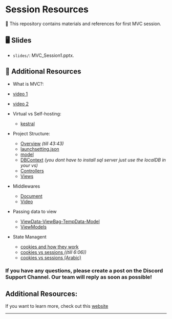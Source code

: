 # Session Resources  

📂 This repository contains materials and references for first MVC session.  


## 🖥️ Slides  
- `slides/`: MVC_Session1.pptx.  


## 🔗 Additional Resources  
-  What is MVC?:
  - [video 1](https://www.youtube.com/watch?v=yfckH7hbCEw) 
  - [video 2](https://www.youtube.com/watch?v=q2AcJmB03Io&list=PL82C6-O4XrHde_urqhKJHH-HTUfTK6siO)
    
- Virtual vs Self-hosting:
  - [kestral](https://www.youtube.com/watch?v=yTBEO9dTUI4&list=PL1BztTYDF-QPgfvPouABKLwfTKxB6z7gk&index=5)
    
- Project Structure:
  - [Overview](https://www.youtube.com/watch?v=RWXKysImabs&t=456s) *(till 43:43)*
  - [launchsetting.json ](https://www.youtube.com/watch?v=FgykxrF35XQ&list=PL1BztTYDF-QPgfvPouABKLwfTKxB6z7gk&index=6)
  - [model](https://www.youtube.com/watch?v=p2kzp2d0a4A&list=PL82C6-O4XrHde_urqhKJHH-HTUfTK6siO&index=2)   
  - [DBContext](https://www.youtube.com/watch?v=af_tK9LUiX0&list=PL82C6-O4XrHde_urqhKJHH-HTUfTK6siO&index=3) *(you dont have to install sql server just use the localDB in your vs)*
  - [Controllers](https://www.youtube.com/watch?v=709kkA8v_WA&list=PL82C6-O4XrHde_urqhKJHH-HTUfTK6siO&index=4)  
  - [Views](https://www.youtube.com/watch?v=tkaF4Bb7RG8&list=PL82C6-O4XrHde_urqhKJHH-HTUfTK6siO&index=5)

- Middlewares
  - [Document](https://dotnettutorials.net/lesson/asp-net-core-middleware-components/)  
  - [Video](https://www.youtube.com/watch?v=BDmTpMtn0cI)
 
- Passing data to view
  - [ViewData-ViewBag-TempData-Model](https://www.youtube.com/watch?v=YRml8vkcUDI)  
  - [ViewModels](https://www.youtube.com/watch?v=NfUccG5faBQ)

- State Managent
   - [cookies and how they work](https://www.youtube.com/watch?v=YRml8vkcUDI)
   - [cookies vs sessions ](https://www.youtube.com/watch?v=GhrvZ5nUWNg&t=365s)*((till 6:06))*
   - [cookies vs sessions (Arabic) ](https://www.youtube.com/watch?v=GhrvZ5nUWNg&t=365s)

### If you have any questions, please create a post on the Discord Support Channel. Our team will reply as soon as possible!

## Additional Resources:
If you want to learn more, check out this [website](https://dotnettutorials.net/course/asp-net-core-tutorials/)


 







---




